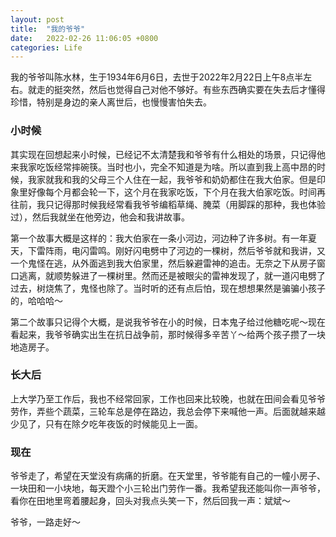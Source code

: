 ```yaml
---
layout: post
title:  "我的爷爷"
date:   2022-02-26 11:06:05 +0800
categories: Life
---
```


我的爷爷叫陈水林，生于1934年6月6日，去世于2022年2月22日上午8点半左右。就走的挺突然，然后也觉得自己对他不够好。有些东西确实要在失去后才懂得珍惜，特别是身边的亲人离世后，也慢慢害怕失去。

### 小时候

其实现在回想起来小时候，已经记不太清楚我和爷爷有什么相处的场景，只记得他来我家吃饭经常摔碗筷。当时也小，完全不知道是为啥。所以直到我上高中昂的时候，我家就我和我的父母三个人住在一起，我爷爷和奶奶都住在我大伯家。但是印象里好像每个月都会轮一下，这个月在我家吃饭，下个月在我大伯家吃饭。时间再往前，我只记得那时候我经常看我爷爷编稻草绳、腌菜（用脚踩的那种，我也体验过），然后我就坐在他旁边，他会和我讲故事。

第一个故事大概是这样的：我大伯家在一条小河边，河边种了许多树。有一年夏天，下雷阵雨，电闪雷鸣。刚好闪电劈中了河边的一棵树，然后爷爷就和我讲，又一个鬼怪在逃，从外面逃到我大伯家里，然后躲避雷神的追击。无奈之下从房子窗口逃离，就顺势躲进了一棵树里。然而还是被眼尖的雷神发现了，就一道闪电劈了过去，树烧焦了，鬼怪也除了。当时听的还有点后怕，现在想想果然是骗骗小孩子的，哈哈哈～

第二个故事只记得个大概，是说我爷爷在小的时候，日本鬼子给过他糖吃呢～现在看起来，我爷爷确实出生在抗日战争前，那时候得多辛苦丫～给两个孩子攒了一块地造房子。

### 长大后

上大学乃至工作后，我也不经常回家，工作也回来比较晚，也就在田间会看见爷爷劳作，弄些个蔬菜，三轮车总是停在路边，我总会停下来喊他一声。后面就越来越少见了，只有在除夕吃年夜饭的时候能见上一面。

### 现在

爷爷走了，希望在天堂没有病痛的折磨。在天堂里，爷爷能有自己的一幢小房子、一块田和一小块地，每天蹬个小三轮出门劳作一番。我希望我还能叫你一声爷爷，看你在田地里弯着腰起身，回头对我点头笑一下，然后回我一声：斌斌～

爷爷，一路走好～
